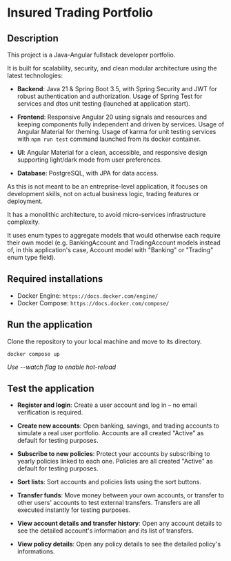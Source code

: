# Insured Trading Portfolio

## Description

This project is a Java-Angular fullstack developer portfolio.

It is built for scalability, security, and clean modular architecture using the latest technologies:

- **Backend**: Java 21 & Spring Boot 3.5, with Spring Security and JWT for robust authentication and authorization. Usage of Spring Test for services and dtos unit testing (launched at application start).

- **Frontend**: Responsive Angular 20 using signals and resources and keeping components fully independent and driven by services. Usage of Angular Material for theming. Usage of karma for unit testing services with `npm run test` command launched from its docker container.

- **UI**: Angular Material for a clean, accessible, and responsive design supporting light/dark mode from user preferences.

- **Database**: PostgreSQL, with JPA for data access.

As this is not meant to be an entreprise-level application, it focuses on development skills, not on actual business logic, trading features or deployment.

It has a monolithic architecture, to avoid micro-services infrastructure complexity.

It uses enum types to aggregate models that would otherwise each require their own model (e.g. BankingAccount and TradingAccount models instead of, in this application's case, Account model with "Banking" or "Trading" enum type field).

## Required installations

- Docker Engine: `https://docs.docker.com/engine/`
- Docker Compose: `https://docs.docker.com/compose/`

## Run the application

Clone the repository to your local machine and move to its directory.

```
docker compose up
```

*Use --watch flag to enable hot-reload*

## Test the application

- **Register and login**: Create a user account and log in – no email verification is required.

- **Create new accounts**: Open banking, savings, and trading accounts to simulate a real user portfolio.
Accounts are all created "Active" as default for testing purposes.

- **Subscribe to new policies**: Protect your accounts by subscribing to yearly policies linked to each one.
Policies are all created "Active" as default for testing purposes.

- **Sort lists**: Sort accounts and policies lists using the sort buttons.

- **Transfer funds**: Move money between your own accounts, or transfer to other users' accounts to test external transfers.
Transfers are all executed instantly for testing purposes.

- **View account details and transfer history**: Open any account details to see the detailed account's information and its list of transfers.

- **View policy details**: Open any policy details to see the detailed policy's informations.
